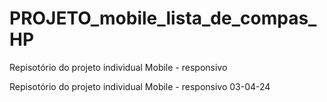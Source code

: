 # PROJETO_mobile_lista_de_compas_HP
 Repisotório do projeto individual Mobile - responsivo

Repisotório do projeto individual Mobile - responsivo 03-04-24